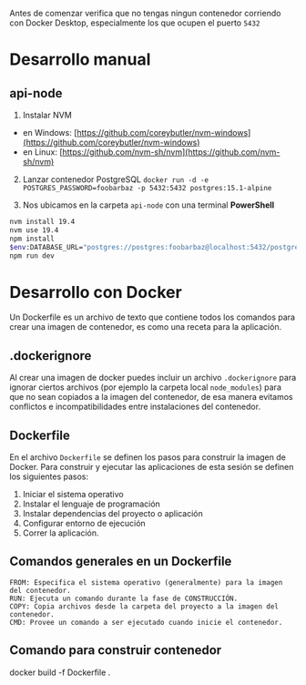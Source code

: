 Antes de comenzar verifica que no tengas ningun contenedor corriendo con Docker Desktop, especialmente los que ocupen el puerto `5432`

# Desarrollo manual

## api-node

1. Instalar NVM
  - en Windows: [https://github.com/coreybutler/nvm-windows](https://github.com/coreybutler/nvm-windows)
  - en Linux: [https://github.com/nvm-sh/nvm](https://github.com/nvm-sh/nvm)

2. Lanzar contenedor PostgreSQL `docker run -d -e POSTGRES_PASSWORD=foobarbaz -p 5432:5432 postgres:15.1-alpine`

3. Nos ubicamos en la carpeta `api-node` con una terminal **PowerShell**

```bash
nvm install 19.4
nvm use 19.4
npm install
$env:DATABASE_URL="postgres://postgres:foobarbaz@localhost:5432/postgres"
npm run dev
```

# Desarrollo con Docker

Un Dockerfile es un archivo de texto que contiene todos los comandos para crear una imagen de contenedor, es como una receta para la aplicación.

## .dockerignore

Al crear una imagen de docker puedes incluir un archivo `.dockerignore` para ignorar ciertos archivos (por ejemplo la carpeta local `node_modules`) para que no sean copiados a la imagen del contenedor, de esa manera evitamos conflictos e incompatibilidades entre instalaciones del contenedor.

## Dockerfile

En el archivo `Dockerfile` se definen los pasos para construir la imagen de Docker. Para construir y ejecutar las aplicaciones de esta sesión se definen los siguientes pasos:

1. Iniciar el sistema operativo
2. Instalar el lenguaje de programación
3. Instalar dependencias del proyecto o aplicación
4. Configurar entorno de ejecución
5. Correr la aplicación.

## Comandos generales en un Dockerfile

```
FROM: Especifica el sistema operativo (generalmente) para la imagen del contenedor.
RUN: Ejecuta un comando durante la fase de CONSTRUCCIÓN.
COPY: Copia archivos desde la carpeta del proyecto a la imagen del contenedor.
CMD: Provee un comando a ser ejecutado cuando inicie el contenedor.
```

## Comando para construir contenedor

docker build -f Dockerfile .
